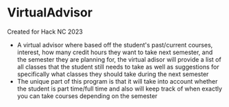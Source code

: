 # VirtualAdvisor
Created for Hack NC 2023

- A virtual advisor where based off the student's past/current courses, interest, how many credit hours they want to take next semester, and the semester they are planning for, the virtual adisor will provide a list of all classes that the student still needs to take as well as suggestions for specifically what classes they should take during the next semester
- The unique part of this program is that it will take into account whether the student is part time/full time and also will keep track of when exactly you can take courses depending on the semester
